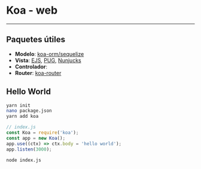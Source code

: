 # Koa - web
---
## Paquetes útiles

- **Modelo**: [koa-orm/sequelize](https://github.com/d-band/koa-orm)
- **Vista**: [EJS](http://ejs.co/), [PUG](https://pugjs.org/api/getting-started.html), [Nunjucks](https://mozilla.github.io/nunjucks/)
- **Controlador**: []()
- **Router**: [koa-router]()

## Hello World

```sh
yarn init
nano package.json
yarn add koa
```
```js
// index.js
const Koa = require('koa');
const app = new Koa();
app.use((ctx) => ctx.body = 'hello world');
app.listen(3000);
```
```sh
node index.js
```

